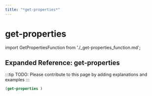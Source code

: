 ```yaml
---
title: "*get-properties*"
---
```


# get-properties

import GetPropertiesFunction from './_get-properties_function.md';

<GetPropertiesFunction />

## Expanded Reference: get-properties

:::tip
TODO: Please contribute to this page by adding explanations and examples
:::

```lisp
(get-properties )
```
